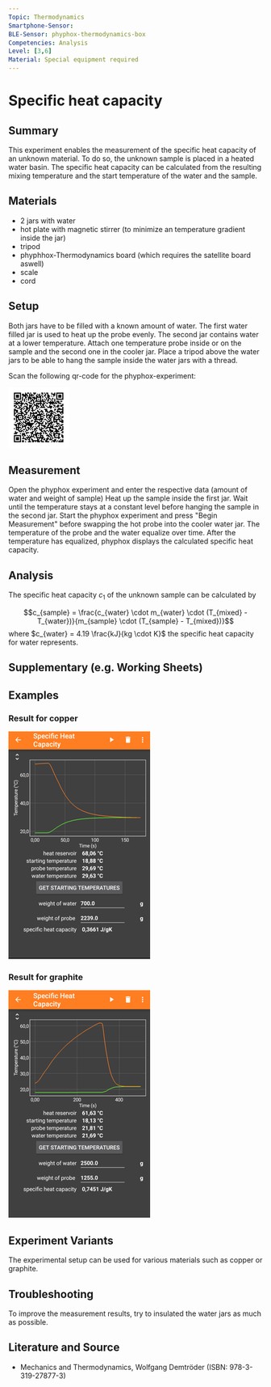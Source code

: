 ```yaml
---
Topic: Thermodynamics
Smartphone-Sensor:
BLE-Sensor: phyphox-thermodynamics-box
Competencies: Analysis
Level: [3,6]
Material: Special equipment required
---
```

# Specific heat capacity
## Summary
This experiment enables the measurement of the specific heat capacity of an unknown material. To do so, the unknown sample is placed in a heated water basin. The specific heat capacity can be calculated from the resulting mixing temperature and the start temperature of the water and the sample.
## Materials

- 2 jars with water
- hot plate with magnetic stirrer (to minimize an temperature gradient inside the jar)
- tripod
- phyphhox-Thermodynamics board (which requires the satellite board aswell)
- scale
- cord

## Setup
Both jars have to be filled with a known amount of water. The first water filled jar is used to heat up the probe evenly. The second jar contains water at a lower temperature. Attach one temperature probe inside or on the sample and the second one in the cooler jar. Place a tripod above the water jars to be able to hang the sample inside the water jars with a thread. 

Scan the following qr-code for the phyphox-experiment:

<img src="images/qr-specific-heat-capacity.png"  width="120" height="120">

## Measurement
Open the phyphox experiment and enter the respective data (amount of water and weight of sample) Heat up the sample inside the first jar. Wait until the temperature stays at a constant level before hanging the sample in the second jar. Start the phyphox experiment and press "Begin Measurement" before swapping the hot probe into the cooler water jar. The temperature of the probe and the water equalize over time. After the temperature has equalized, phyphox displays the calculated specific heat capacity.

## Analysis
The specific heat capacity $c_1$ of the unknown sample can be calculated by

$$c_{sample} = \frac{c_{water} \cdot m_{water} \cdot (T_{mixed} - T_{water})}{m_{sample} \cdot (T_{sample} - T_{mixed})}$$
where $c_{water} = 4.19 \frac{kJ}{kg \cdot K}$ the specific heat capacity for water represents.

## Supplementary (e.g. Working Sheets)

## Examples
### Result for copper
![copper](images/result_copper.png)
### Result for graphite
![graphite](images/result_graphite.png)

## Experiment Variants
The experimental setup can be used for various materials such as copper or graphite.

## Troubleshooting
To improve the measurement results, try to insulated the water jars as much as possible.

## Literature and Source
- Mechanics and Thermodynamics, Wolfgang Demtröder (ISBN: 978-3-319-27877-3)
